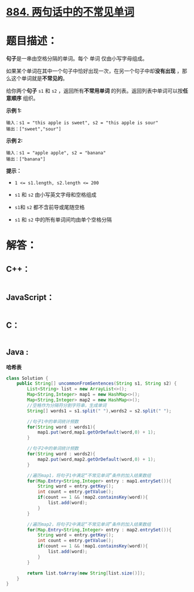 # [884. 两句话中的不常见单词](https://leetcode-cn.com/problems/uncommon-words-from-two-sentences/)

# 题目描述：

**句子**是一串由空格分隔的单词。每个 单词 仅由小写字母组成。

如果某个单词在其中一个句子中恰好出现一次，在另一个句子中却**没有出现** ，那么这个单词就是**不常见的**。

给你两个**句子** `s1` 和 `s2` ，返回所有**不常用单词** 的列表。返回列表中单词可以按**任意顺序** 组织。



**示例 1:**

```
输入：s1 = "this apple is sweet", s2 = "this apple is sour"
输出：["sweet","sour"]
```

**示例 2:**

```
输入：s1 = "apple apple", s2 = "banana"
输出：["banana"]
```


**提示：**

- `1 <= s1.length, s2.length <= 200`

- `s1` 和 `s2` 由小写英文字母和空格组成

- `s1`和 `s2` 都不含前导或尾随空格

- `s1` 和 `s2` 中的所有单词间均由单个空格分隔

  

# 解答：

## C++：

```cpp

```

## JavaScript：

```javascript

```

## C：

```c

```

## Java :

**哈希表**

```java
class Solution {
    public String[] uncommonFromSentences(String s1, String s2) {
        List<String> list = new ArrayList<>();
        Map<String,Integer> map1 = new HashMap<>();
        Map<String,Integer> map2 = new HashMap<>();
        //空格作为分隔符分割字符串，生成单词
        String[] words1 = s1.split(" "),words2 = s2.split(" ");

        //句子1中的单词统计频数
        for(String word : words1){
            map1.put(word,map1.getOrDefault(word,0) + 1);
        }

        //句子2中的单词统计频数
        for(String word : words2){
            map2.put(word,map2.getOrDefault(word,0) + 1);
        }

        //遍历map1，将句子1中满足“不常见单词”条件的加入结果数组
        for(Map.Entry<String,Integer> entry : map1.entrySet()){
            String word = entry.getKey();
            int count = entry.getValue();
            if(count == 1 && !map2.containsKey(word)){
                list.add(word);
            }
        }

        //遍历map2，将句子2中满足“不常见单词”条件的加入结果数组
        for(Map.Entry<String,Integer> entry : map2.entrySet()){
            String word = entry.getKey();
            int count = entry.getValue();
            if(count == 1 && !map1.containsKey(word)){
                list.add(word);
            }
        }

        return list.toArray(new String[list.size()]);
    }
}
```

